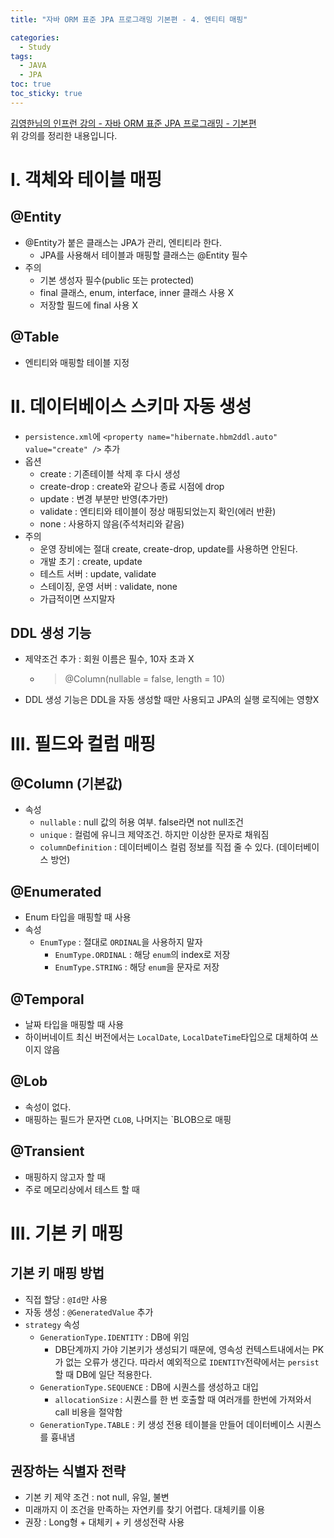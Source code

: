 ```yaml
---
title: "자바 ORM 표준 JPA 프로그래밍 기본편 - 4. 엔티티 매핑"

categories:
  - Study
tags:
  - JAVA
  - JPA
toc: true
toc_sticky: true
---
```


[김영한님의 인프런 강의 - 자바 ORM 표준 JPA 프로그래밍 - 기본편](https://inf.run/VP3b)  
위 강의를 정리한 내용입니다.

# I. 객체와 테이블 매핑

## @Entity
- @Entity가 붙은 클래스는 JPA가 관리, 엔티티라 한다.
  - JPA를 사용해서 테이블과 매핑할 클래스는 @Entity 필수
- 주의
  - 기본 생성자 필수(public 또는 protected)
  - final 클래스, enum, interface, inner 클래스 사용 X
  - 저장할 필드에 final 사용 X

## @Table
- 엔티티와 매핑할 테이블 지정

# II. 데이터베이스 스키마 자동 생성
- `persistence.xml`에 `<property name="hibernate.hbm2ddl.auto" value="create" />` 추가
- 옵션
  - create : 기존테이블 삭제 후 다시 생성
  - create-drop : create와 같으나 종료 시점에 drop
  - update : 변경 부분만 반영(추가만)
  - validate : 엔티티와 테이블이 정상 매핑되었는지 확인(에러 반환)
  - none : 사용하지 않음(주석처리와 같음)
- 주의
  - 운영 장비에는 절대 create, create-drop, update를 사용하면 안된다.
  - 개발 초기 : create, update
  - 테스트 서버 : update, validate
  - 스테이징, 운영 서버 : validate, none
  - 가급적이면 쓰지말자

## DDL 생성 기능
- 제약조건 추가 : 회원 이름은 필수, 10자 초과 X
  - > @Column(nullable = false, length = 10)
- DDL 생성 기능은 DDL을 자동 생성할 때만 사용되고 JPA의 실행 로직에는 영향X

# III. 필드와 컬럼 매핑

## @Column (기본값)
- 속성
  - `nullable` : null 값의 허용 여부. false라면 not null조건
  - `unique` : 컬럼에 유니크 제약조건. 하지만 이상한 문자로 채워짐
  - `columnDefinition` : 데이터베이스 컬럼 정보를 직접 줄 수 있다. (데이터베이스 방언)

## @Enumerated
- Enum 타입을 매핑할 때 사용
- 속성
  - `EnumType` : 절대로 `ORDINAL`을 사용하지 말자
    - `EnumType.ORDINAL` : 해당 `enum`의 index로 저장
    - `EnumType.STRING` : 해당 `enum`을 문자로 저장

## @Temporal
- 날짜 타입을 매핑할 때 사용
- 하이버네이트 최신 버전에서는 `LocalDate`, `LocalDateTime`타입으로 대체하여 쓰이지 않음

## @Lob
- 속성이 없다.
- 매핑하는 필드가 문자면 `CLOB`, 나머지는 `BLOB으로 매핑

## @Transient
- 매핑하지 않고자 할 때
- 주로 메모리상에서 테스트 할 때

# III. 기본 키 매핑

## 기본 키 매핑 방법
- 직접 할당 : `@Id`만 사용
- 자동 생성 : `@GeneratedValue` 추가
- `strategy` 속성
  - `GenerationType.IDENTITY` : DB에 위임
    - DB단계까지 가야 기본키가 생성되기 때문에, 영속성 컨텍스트내에서는 PK가 없는 오류가 생긴다. 따라서 예외적으로 `IDENTITY`전략에서는 `persist`할 때 DB에 일단 적용한다.
  - `GenerationType.SEQUENCE` : DB에 시퀀스를 생성하고 대입
    - `allocationSize` : 시퀀스를 한 번 호출할 때 여러개를 한번에 가져와서 call 비용을 절약함
  - `GenerationType.TABLE` : 키 생성 전용 테이블을 만들어 데이터베이스 시퀀스를 흉내냄

## 권장하는 식별자 전략
- 기본 키 제약 조건 : not null, 유일, 불변
- 미래까지 이 조건을 만족하는 자연키를 찾기 어렵다. 대체키를 이용
- 권장 : Long형 + 대체키 + 키 생성전략 사용